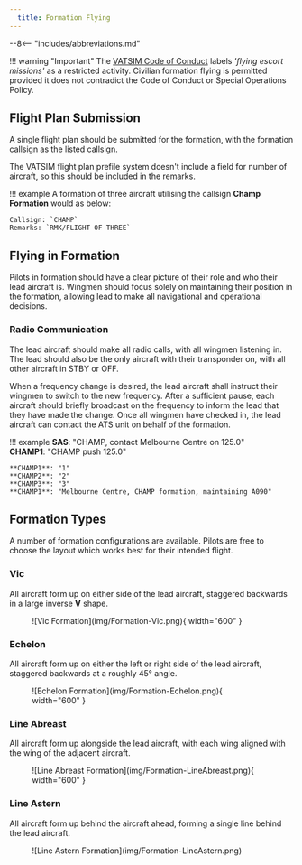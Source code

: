 ```yaml
---
  title: Formation Flying
---
```


--8<-- "includes/abbreviations.md"

!!! warning "Important"
    The [VATSIM Code of Conduct](../airspace/vatsimoperations.md#restricted-activities) labels *'flying escort missions'* as a restricted activity. Civilian formation flying is permitted provided it does not contradict the Code of Conduct or Special Operations Policy.

## Flight Plan Submission
A single flight plan should be submitted for the formation, with the formation callsign as the listed callsign. 

The VATSIM flight plan prefile system doesn't include a field for number of aircraft, so this should be included in the remarks.

!!! example
    A formation of three aircraft utilising the callsign **Champ Formation** would as below:  
    
    Callsign: `CHAMP`  
    Remarks: `RMK/FLIGHT OF THREE`

## Flying in Formation
Pilots in formation should have a clear picture of their role and who their lead aircraft is. Wingmen should focus solely on maintaining their position in the formation, allowing lead to make all navigational and operational decisions.

### Radio Communication
The lead aircraft should make all radio calls, with all wingmen listening in. The lead should also be the only aircraft with their transponder on, with all other aircraft in STBY or OFF.

When a frequency change is desired, the lead aircraft shall instruct their wingmen to switch to the new frequency. After a sufficient pause, each aircraft should briefly broadcast on the frequency to inform the lead that they have made the change. Once all wingmen have checked in, the lead aircraft can contact the ATS unit on behalf of the formation.

!!! example
    **SAS**: "CHAMP, contact Melbourne Centre on 125.0"  
    **CHAMP1**: "CHAMP push 125.0"  

    **CHAMP1**: "1"  
    **CHAMP2**: "2"  
    **CHAMP3**: "3"  
    **CHAMP1**: "Melbourne Centre, CHAMP formation, maintaining A090"

## Formation Types
A number of formation configurations are available. Pilots are free to choose the layout which works best for their intended flight.

### Vic
All aircraft form up on either side of the lead aircraft, staggered backwards in a large inverse **V** shape.

<figure markdown> 
![Vic Formation](img/Formation-Vic.png){ width="600" }
</figure>

### Echelon
All aircraft form up on either the left or right side of the lead aircraft, staggered backwards at a roughly 45° angle.

<figure markdown> 
![Echelon Formation](img/Formation-Echelon.png){ width="600" }
</figure>

### Line Abreast
All aircraft form up alongside the lead aircraft, with each wing aligned with the wing of the adjacent aircraft.

<figure markdown> 
![Line Abreast Formation](img/Formation-LineAbreast.png){ width="600" }
</figure>

### Line Astern
All aircraft form up behind the aircraft ahead, forming a single line behind the lead aircraft.

<figure markdown> 
![Line Astern Formation](img/Formation-LineAstern.png)
</figure>